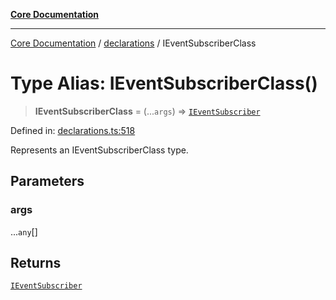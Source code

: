 [**Core Documentation**](../../README.md)

***

[Core Documentation](../../README.md) / [declarations](../README.md) / IEventSubscriberClass

# Type Alias: IEventSubscriberClass()

> **IEventSubscriberClass** = (...`args`) => [`IEventSubscriber`](../interfaces/IEventSubscriber.md)

Defined in: [declarations.ts:518](https://github.com/stonemjs/core/blob/3581a30de158e951ead319c3cc6abead0be9639f/src/declarations.ts#L518)

Represents an IEventSubscriberClass type.

## Parameters

### args

...`any`[]

## Returns

[`IEventSubscriber`](../interfaces/IEventSubscriber.md)
